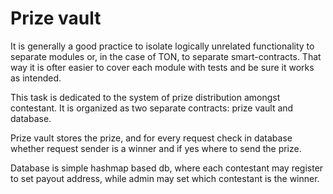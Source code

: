 # Prize vault

It is generally a good practice to isolate logically unrelated functionality to separate modules or, in the case of TON, to separate smart-contracts. That way it is ofter easier to cover each module with tests and be sure it works as intended.

This task is dedicated to the system of prize distribution amongst contestant. It is organized as two separate contracts: prize vault and database.

Prize vault stores the prize, and for every request check in database whether request sender is a winner and if yes where to send the prize.

Database is simple hashmap based db, where each contestant may register to set payout address, while admin may set which contestant is the winner.
